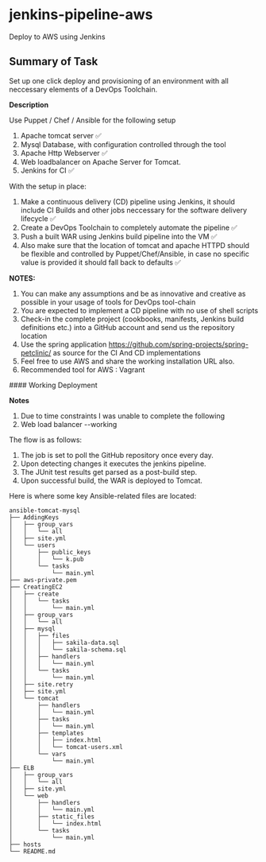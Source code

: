 # jenkins-pipeline-aws
Deploy to AWS using Jenkins 

## Summary of Task ##

Set up one click deploy and provisioning of an environment with all neccessary elements of a DevOps Toolchain.

**Description**

Use Puppet / Chef / Ansible for the following setup

1. Apache tomcat server :white_check_mark: 
2. Mysql Database, with configuration controlled through the tool
3. Apache Http Webserver :white_check_mark: 
4. Web loadbalancer on Apache Server for Tomcat. 
5. Jenkins for CI :white_check_mark: 
 
With the setup in place:

1. Make a continuous delivery (CD) pipeline using Jenkins, it should include CI Builds and other jobs neccessary for the software delivery lifecycle :white_check_mark: 
2. Create a DevOps Toolchain to completely automate the pipeline :white_check_mark: 
3. Push a built WAR using Jenkins build pipeline into the VM :white_check_mark: 
4. Also make sure that the location of tomcat and apache HTTPD should be flexible and controlled by Puppet/Chef/Ansible, in case no specific value is provided it should fall back to defaults :white_check_mark: 
 
**NOTES:**
 
1. You can make any assumptions and be as innovative and creative as possible in your usage of tools for DevOps tool-chain
2. You are expected to implement a CD pipeline with no use of shell scripts
3. Check-in the complete project (cookbooks, manifests, Jenkins build definitions etc.) into a GitHub account and send us the repository location
4. Use the spring application https://github.com/spring-projects/spring-petclinic/ as source for the CI And CD implementations
5. Feel free to use AWS and share the working installation URL also.
6. Recommended tool for AWS : Vagrant

<a name="workingdeployment"/>
#### Working Deployment

**Notes**

1. Due to time constraints I was unable to complete the following
  1. Web load balancer  --working


The flow is as follows:

1. The job is set to poll the GitHub repository once every day.
2. Upon detecting changes it executes the jenkins pipeline.
3. The JUnit test results get parsed as a post-build step.
4. Upon successful build, the WAR is deployed to Tomcat.

Here is where some key Ansible-related files are located:

```
ansible-tomcat-mysql
├── AddingKeys
│   ├── group_vars
│   │   └── all
│   ├── site.yml
│   └── users
│       ├── public_keys
│       │   └── k.pub
│       └── tasks
│           └── main.yml
├── aws-private.pem
├── CreatingEC2
│   ├── create
│   │   └── tasks
│   │       └── main.yml
│   ├── group_vars
│   │   └── all
│   ├── mysql
│   │   ├── files
│   │   │   ├── sakila-data.sql
│   │   │   └── sakila-schema.sql
│   │   ├── handlers
│   │   │   └── main.yml
│   │   └── tasks
│   │       └── main.yml
│   ├── site.retry
│   ├── site.yml
│   └── tomcat
│       ├── handlers
│       │   └── main.yml
│       ├── tasks
│       │   └── main.yml
│       ├── templates
│       │   ├── index.html
│       │   └── tomcat-users.xml
│       └── vars
│           └── main.yml
├── ELB
│   ├── group_vars
│   │   └── all
│   ├── site.yml
│   └── web
│       ├── handlers
│       │   └── main.yml
│       ├── static_files
│       │   └── index.html
│       └── tasks
│           └── main.yml
├── hosts
└── README.md

```

